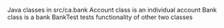 Java classes in src/ca.bank
Account class is an individual account
Bank class is a bank
BankTest tests functionality of other two classes
